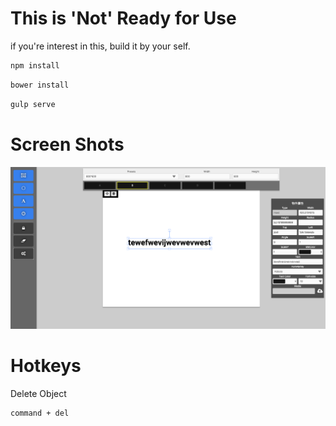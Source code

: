 This is 'Not' Ready for Use
=================
if you're interest in this, build it by your self.

```bash
npm install
```

```bash
bower install
```

```bash
gulp serve
```

Screen Shots
===========
![screenshots](/app/images/screenshots.png)

Hotkeys
===========
Delete Object
```
command + del
```